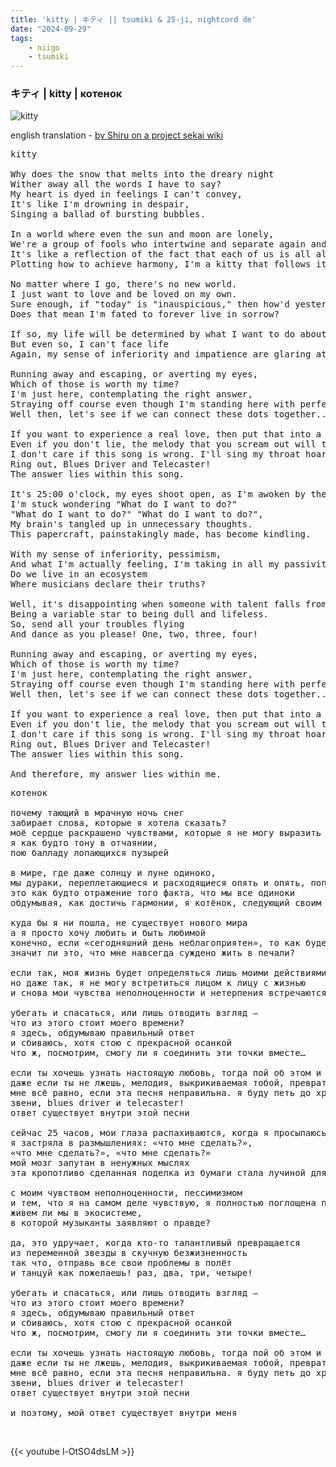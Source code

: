 ```yaml
---
title: 'kitty | キティ || tsumiki & 25-ji, nightcord de'
date: "2024-09-29"
tags:
    - niigo
    - tsumiki
---
```


### キティ | kitty | котенок

![kitty](images/niigo/songs/Kitty_Game_Cover.heic)

english translation - [by Shiru on a project sekai wiki](https://projectsekai.fandom.com/wiki/Kitty)

<pre id="column1">
kitty

Why does the snow that melts into the dreary night
Wither away all the words I have to say?
My heart is dyed in feelings I can't convey,
It's like I'm drowning in despair,
Singing a ballad of bursting bubbles.

In a world where even the sun and moon are lonely,
We're a group of fools who intertwine and separate again and again, trapped in that cycle
It's like a reflection of the fact that each of us is all alone,
Plotting how to achieve harmony, I'm a kitty that follows its instincts

No matter where I go, there's no new world.
I just want to love and be loved on my own.
Sure enough, if "today" is "inauspicious," then how'd yesterday go?
Does that mean I'm fated to forever live in sorrow?

If so, my life will be determined by what I want to do about it.
But even so, I can't face life
Again, my sense of inferiority and impatience are glaring at each other

Running away and escaping, or averting my eyes,
Which of those is worth my time?
I'm just here, contemplating the right answer,
Straying off course even though I'm standing here with perfect posture.
Well then, let's see if we can connect these dots together...

If you want to experience a real love, then put that into a song, and flee!
Even if you don't lie, the melody that you scream out will turn into light and spread.
I don't care if this song is wrong. I'll sing my throat hoarse!
Ring out, Blues Driver and Telecaster!
The answer lies within this song.

It's 25:00 o'clock, my eyes shoot open, as I'm awoken by the clanging of my alarm bell.
I'm stuck wondering "What do I want to do?"
"What do I want to do?" "What do I want to do?",
My brain's tangled up in unnecessary thoughts.
This papercraft, painstakingly made, has become kindling.

With my sense of inferiority, pessimism,
And what I'm actually feeling, I'm taking in all my passivity.
Do we live in an ecosystem
Where musicians declare their truths?

Well, it's disappointing when someone with talent falls from
Being a variable star to being dull and lifeless.
So, send all your troubles flying
And dance as you please! One, two, three, four!

Running away and escaping, or averting my eyes,
Which of those is worth my time?
I'm just here, contemplating the right answer,
Straying off course even though I'm standing here with perfect posture.
Well then, let's see if we can connect these dots together...

If you want to experience a real love, then put that into a song, and flee!
Even if you don't lie, the melody that you scream out will turn into light and spread.
I don't care if this song is wrong. I'll sing my throat hoarse!
Ring out, Blues Driver and Telecaster!
The answer lies within this song.

And therefore, my answer lies within me.
</pre>

<pre id="column2">
котенок

почему тающий в мрачную ночь снег
забирает слова, которые я хотела сказать?
моё сердце раскрашено чувствами, которые я не могу выразить
я как будто тону в отчаянии,
пою балладу лопающихся пузырей

в мире, где даже солнцу и луне одиноко,
мы дураки, переплетающиеся и расходящиеся опять и опять, попавшие в замкнутый круг
это как будто отражение того факта, что мы все одиноки
обдумывая, как достичь гармонии, я котёнок, следующий своим инстинктам

куда бы я ни пошла, не существует нового мира
а я просто хочу любить и быть любимой
конечно, если «сегодняшний день неблагоприятен», то как будет оценён предыдущий день?
значит ли это, что мне навсегда суждено жить в печали?

если так, моя жизнь будет определяться лишь моими действиями
но даже так, я не могу встретиться лицом к лицу с жизнью
и снова мои чувства неполноценности и нетерпения встречаются друг с другом

убегать и спасаться, или лишь отводить взгляд – 
что из этого стоит моего времени?
я здесь, обдумываю правильный ответ
и сбиваюсь, хотя стою с прекрасной осанкой
что ж, посмотрим, смогу ли я соединить эти точки вместе…

если ты хочешь узнать настоящую любовь, тогда пой об этом и убегай!
даже если ты не лжешь, мелодия, выкрикиваемая тобой, превратится в распространяющийся свет
мне всё равно, если эта песня неправильна. я буду петь до хрипоты!
звени, blues driver и telecaster!
ответ существует внутри этой песни

сейчас 25 часов, мои глаза распахиваются, когда я просыпаюсь от звонка будильника
я застряла в размышлениях: «что мне сделать?»,
«что мне сделать?», «что мне сделать?»
мой мозг запутан в ненужных мыслях
эта кропотливо сделанная поделка из бумаги стала лучиной для растопки

с моим чувством неполноценности, пессимизмом
и тем, что я на самом деле чувствую, я полностью поглощена покорностью
живем ли мы в экосистеме,
в которой музыканты заявляют о правде?

да, это удручает, когда кто-то талантливый превращается
из переменной звезды в скучную безжизненность
так что, отправь все свои проблемы в полёт
и танцуй как пожелаешь! раз, два, три, четыре!

убегать и спасаться, или лишь отводить взгляд – 
что из этого стоит моего времени?
я здесь, обдумываю правильный ответ
и сбиваюсь, хотя стою с прекрасной осанкой
что ж, посмотрим, смогу ли я соединить эти точки вместе…

если ты хочешь узнать настоящую любовь, тогда пой об этом и убегай!
даже если ты не лжешь, мелодия, выкрикиваемая тобой, превратится в распространяющийся свет
мне всё равно, если эта песня неправильна. я буду петь до хрипоты!
звени, blues driver и telecaster!
ответ существует внутри этой песни

и поэтому, мой ответ существует внутри меня
</pre>

<br>

{{< youtube l-OtSO4dsLM >}}